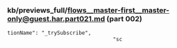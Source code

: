 ### kb/previews_full/flows__master-first__master-only@guest.har.part021.md (part 002)

```md
tionName": "_trySubscribe",
                                  "sc
```

```
